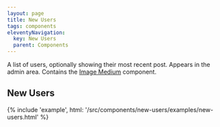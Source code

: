 ```yaml
---
layout: page
title: New Users
tags: components
eleventyNavigation:
  key: New Users
  parent: Components
---
```


A list of users, optionally showing their most recent post.
Appears in the admin area. Contains the
[Image Medium](/components/image-medium) component.

## New Users

{% include 'example', html: '/src/components/new-users/examples/new-users.html' %}

